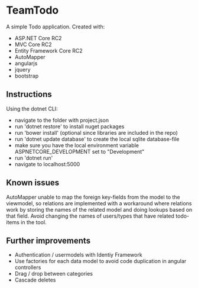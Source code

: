 # TeamTodo

A simple Todo application. Created with: 

*   ASP.NET Core RC2
*   MVC Core RC2
*   Entity Framework Core RC2
*   AutoMapper
*   angularjs
*   jquery
*   bootstrap

## Instructions

Using the dotnet CLI:

*   navigate to the folder with project.json
*   run 'dotnet restore' to install nuget packages
*   run 'bower install' (optional since libraries are included in the repo)
*   run 'dotnet update database' to create the local sqlite database-file
*   make sure you have the local environment variable ASPNETCORE_DEVELOPMENT set to "Development"
*   run 'dotnet run'
*   navigate to localhost:5000


## Known issues

AutoMapper unable to map the foreign key-fields from the model to the viewmodel,
so relations are implemented with a workaround where relations work by storing the names of the related model
and doing lookups based on that field. Avoid changing the names of users/types that have related todo-items in the tool.


## Further improvements

*   Authentication / usermodels with Identiy Framework
*   Use factories for each data model to avoid code duplication in angular controllers
*   Drag / drop between categories
*   Cascade deletes
